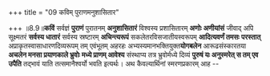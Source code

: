 +++
title = "09 कविम् पुराणमनुशासितार"

+++
॥8.9॥**कविं** सर्वज्ञं **पुराणं** पुरातनम् **अनुशासितारं** विश्वस्य
प्रशासितारम् **अणोः अणीयांसं** जीवाद् अपि सूक्ष्मतरं **सर्वस्य धातारं**
सर्वस्य स्रष्टारम् **अचिन्त्यरूपं** सकलेतरविसजातीयस्वरूपम् **आदित्यवर्णं
तमसः** **परस्तात्** अप्राकृतस्वासाधारणदिव्यरूपम् तम् एवंभूतम् अहरहः
अभ्यस्यमानभक्तियुक्त**योगबलेन** आरूढसंस्कारतया **अचलेन मनसा प्रयाणकाले
भ्रुवोः मध्ये प्राणम् आवेश्य** संस्थाप्य तत्र भ्रुवोर्मध्ये दिव्यं
**पुरुषं यः अनुस्मरेत् स तम् एव उपैति** तद्भावं याति तत्समानैश्वर्यो
भवति इत्यर्थः। अथ कैवल्यार्थिनां स्मरणप्रकारम् आह --
